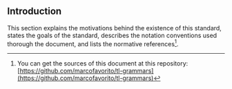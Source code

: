 ## Introduction

This section explains the motivations
behind the existence of this standard,
states the goals of the standard,
describes the notation conventions
used thorough the document,
and lists the normative references[^1].


[^1]: You can get the sources of this document at this repository:
      [https://github.com/marcofavorito/tl-grammars](https://github.com/marcofavorito/tl-grammars)
